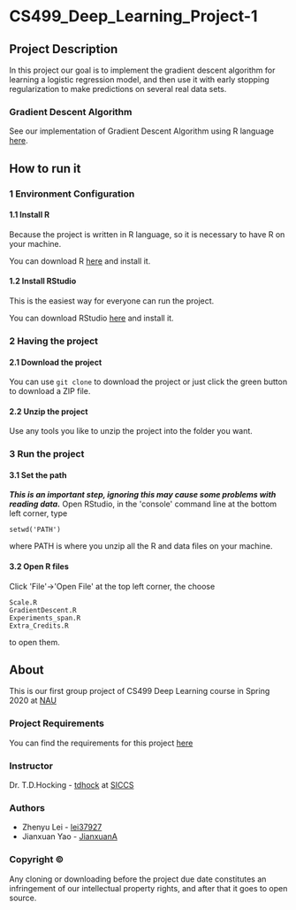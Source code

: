 # CS499_Deep_Learning_Project-1

## Project Description
In this project our goal is to implement the gradient descent algorithm for learning a logistic regression model, and then use it with early stopping regularization to make predictions on several real data sets.

### Gradient Descent Algorithm
See our implementation of Gradient Descent Algorithm using R language [here](GradientDescent.R).

## How to run it
### 1 Environment Configuration
#### 1.1 Install R
Because the project is written in R language, so it is necessary to have R on your machine.

You can download R [here](https://www.r-project.org/) and install it.

#### 1.2 Install RStudio
This is the easiest way for everyone can run the project.

You can download RStudio [here](https://rstudio.com/products/rstudio/download/#download) and install it.

### 2 Having the project
#### 2.1 Download the project
You can use ```git clone``` to download the project or just click the green button to download a ZIP file.

#### 2.2 Unzip the project
Use any tools you like to unzip the project into the folder you want.

### 3 Run the project
#### 3.1 Set the path
***This is an important step, ignoring this may cause some problems with reading data.***
Open RStudio, in the 'console' command line at the bottom left corner, type
```
setwd('PATH')
```
where PATH is where you unzip all the R and data files on your machine.

#### 3.2 Open R files
Click 'File'->'Open File' at the top left corner, the choose
```
Scale.R
GradientDescent.R
Experiments_span.R
Extra_Credits.R
```
to open them.


## About
This is our first group project of CS499 Deep Learning course in Spring 2020 at [NAU](https://nau.edu/)

### Project Requirements
You can find the requirements for this project [here](https://github.com/tdhock/cs499-spring2020/blob/master/projects/1.org)

### Instructor
Dr. T.D.Hocking - [tdhock](https://github.com/tdhock) at [SICCS](https://nau.edu/school-of-informatics-computing-and-cyber-systems/)

### Authors
* Zhenyu Lei - [lei37927](https://github.com/lei37927)
* Jianxuan Yao - [JianxuanA](https://github.com/JianxuanA)

### Copyright ©
Any cloning or downloading before the project due date constitutes an infringement of our intellectual property rights, and after that it goes to open source.
